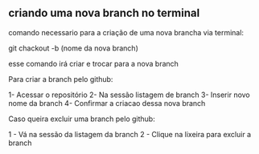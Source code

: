 ## criando uma nova branch no terminal

comando necessario para a criação de uma nova brancha via terminal:

git chackout -b (nome da nova branch)

esse comando irá criar e trocar para a nova branch

Para criar a branch pelo github:

1- Acessar o repositório 
2- Na sessão listagem de branch
3- Inserir novo nome da branch
4- Confirmar a criacao dessa nova branch

Caso queira excluir uma branch pelo github:

1 - Vá na sessão da listagem da branch 
2 - Clique na lixeira para excluir a branch